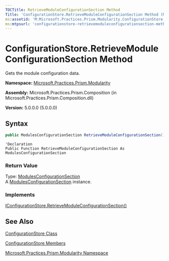 ```yaml
---
TOCTitle: RetrieveModuleConfigurationSection Method
Title: 'ConfigurationStore.RetrieveModuleConfigurationSection Method (Microsoft.Practices.Prism.Modularity)'
ms:assetid: 'M:Microsoft.Practices.Prism.Modularity.ConfigurationStore.RetrieveModuleConfigurationSection'
ms:mtpsurl: 'configurationstore-retrievemoduleconfigurationsection-method-mspp-modularity.md'
---
```


# ConfigurationStore.RetrieveModuleConfigurationSection Method

Gets the module configuration data.

**Namespace:** [Microsoft.Practices.Prism.Modularity](mspp-modularity-namespace)

**Assembly:** Microsoft.Practices.Prism.Composition (in Microsoft.Practices.Prism.Composition.dll)

**Version:** 5.0.0.0 (5.0.0.0)

## Syntax

```C#
public ModulesConfigurationSection RetrieveModuleConfigurationSection()
```

```VB
'Declaration
Public Function RetrieveModuleConfigurationSection As ModulesConfigurationSection
```

### Return Value

Type: [ModulesConfigurationSection](modulesconfigurationsection-class-mspp-modularity)<br/>
A [ModulesConfigurationSection](modulesconfigurationsection-class-mspp-modularity) instance.

### Implements

[IConfigurationStore.RetrieveModuleConfigurationSection()](iconfigurationstore-retrievemoduleconfigurationsection-method-mspp-modularity)

## See Also

[ConfigurationStore Class](configurationstore-class-mspp-modularity)

[ConfigurationStore Members](configurationstore-members-mspp-modularity)

[Microsoft.Practices.Prism.Modularity Namespace](mspp-modularity-namespace)